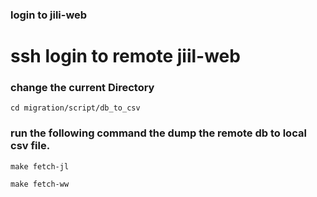 ### login to jili-web

# ssh login to remote jiil-web

###  change the current Directory


`cd migration/script/db_to_csv`

### run the following command the dump the remote db to local csv  file.

`make fetch-jl`

`make fetch-ww`


